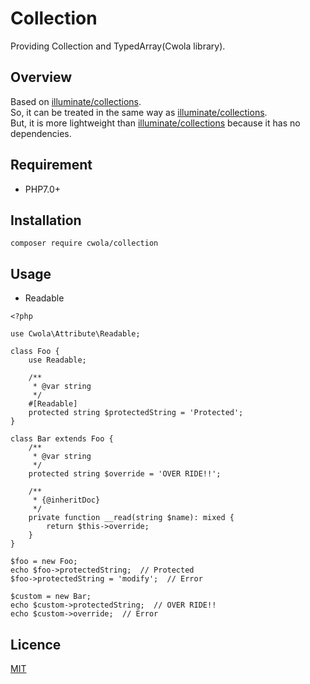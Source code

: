 # Collection

Providing Collection and TypedArray(Cwola library).

## Overview

Based on [illuminate/collections](https://github.com/illuminate/collections).  
So, it can be treated in the same way as [illuminate/collections](https://github.com/illuminate/collections).  
But, it is more lightweight than [illuminate/collections](https://github.com/illuminate/collections) because it has no dependencies.

## Requirement
- PHP7.0+

## Installation
```
composer require cwola/collection
```

## Usage
- Readable
```
<?php

use Cwola\Attribute\Readable;

class Foo {
    use Readable;

    /**
     * @var string
     */
    #[Readable]
    protected string $protectedString = 'Protected';
}

class Bar extends Foo {
    /**
     * @var string
     */
    protected string $override = 'OVER RIDE!!';

    /**
     * {@inheritDoc}
     */
    private function __read(string $name): mixed {
        return $this->override;
    }
}

$foo = new Foo;
echo $foo->protectedString;  // Protected
$foo->protectedString = 'modify';  // Error

$custom = new Bar;
echo $custom->protectedString;  // OVER RIDE!!
echo $custom->override;  // Error
```

## Licence

[MIT](https://github.com/cwola/collection/blob/main/LICENSE)
